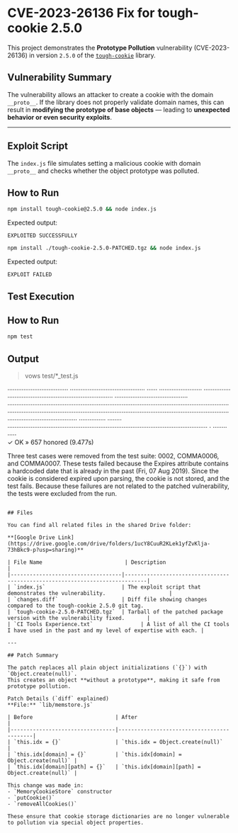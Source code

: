 # CVE-2023-26136 Fix for tough-cookie 2.5.0

This project demonstrates the **Prototype Pollution** vulnerability (CVE-2023-26136) in version `2.5.0` of the [`tough-cookie`](https://github.com/salesforce/tough-cookie) library.

## Vulnerability Summary

The vulnerability allows an attacker to create a cookie with the domain `__proto__`.
If the library does not properly validate domain names, this can result in **modifying the prototype of base objects** — leading to **unexpected behavior or even security exploits**.

---

## Exploit Script

The `index.js` file simulates setting a malicious cookie with domain `__proto__` and checks whether the object prototype was polluted.

## How to Run

```bash
npm install tough-cookie@2.5.0 && node index.js
```

Expected output:
```
EXPLOITED SUCCESSFULLY
```

```bash
npm install ./tough-cookie-2.5.0-PATCHED.tgz && node index.js
```

Expected output:
```
EXPLOIT FAILED
```

## Test Execution

## How to Run
```bash
npm test
```

## Output
> vows test/*_test.js    

·································· ·········································· ······ ························ ··············· ··························································· ········································· ······························································································································································································································································································· ··············· ········ ················································································································ · ········ ·····  
  ✓ OK » 657 honored (9.477s)   


Three test cases were removed from the test suite: 0002, COMMA0006, and COMMA0007.
These tests failed because the Expires attribute contains a hardcoded date that is already in the past (Fri, 07 Aug 2019).
Since the cookie is considered expired upon parsing, the cookie is not stored, and the test fails. 
Because these failures are not related to the patched vulnerability, the tests were excluded from the run.

```

## Files

You can find all related files in the shared Drive folder:

**[Google Drive Link](https://drive.google.com/drive/folders/1ucY8CuuR2KLek1yfZvKlja-73hBkc9-p?usp=sharing)**

| File Name                          | Description                                                                 |
|-----------------------------------|-----------------------------------------------------------------------------|
| `index.js`                        | The exploit script that demonstrates the vulnerability.                    |
| `changes.diff`                    | Diff file showing changes compared to the tough-cookie 2.5.0 git tag.
| `tough-cookie-2.5.0-PATCHED.tgz`  | Tarball of the patched package version with the vulnerability fixed.       |
| `CI Tools Experience.txt`               | A list of all the CI tools I have used in the past and my level of expertise with each. |

---

## Patch Summary

The patch replaces all plain object initializations (`{}`) with `Object.create(null)`.
This creates an object **without a prototype**, making it safe from prototype pollution.

Patch Details (`diff` explained)
**File:** `lib/memstore.js`

| Before                          | After                                     |
|---------------------------------|-------------------------------------------|
| `this.idx = {}`                 | `this.idx = Object.create(null)`         |
| `this.idx[domain] = {}`         | `this.idx[domain] = Object.create(null)` |
| `this.idx[domain][path] = {}`   | `this.idx[domain][path] = Object.create(null)` |

This change was made in:
- `MemoryCookieStore` constructor
- `putCookie()`
- `removeAllCookies()`

These ensure that cookie storage dictionaries are no longer vulnerable to pollution via special object properties.


